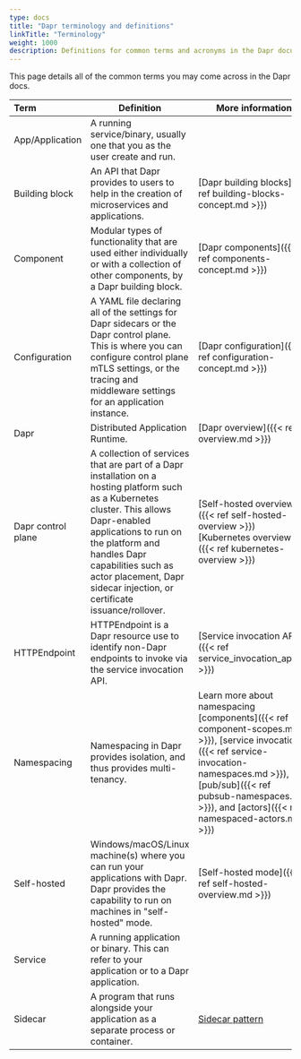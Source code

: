 ```yaml
---
type: docs
title: "Dapr terminology and definitions"
linkTitle: "Terminology"
weight: 1000
description: Definitions for common terms and acronyms in the Dapr documentation
---
```


This page details all of the common terms you may come across in the Dapr docs.

| Term | Definition | More information |
|:-----|------------|------------------|
| App/Application | A running service/binary, usually one that you as the user create and run.
| Building block | An API that Dapr provides to users to help in the creation of microservices and applications. | [Dapr building blocks]({{< ref building-blocks-concept.md >}})
| Component | Modular types of functionality that are used either individually or with a collection of other components, by a Dapr building block. | [Dapr components]({{< ref components-concept.md >}})
| Configuration | A YAML file declaring all of the settings for Dapr sidecars or the Dapr control plane. This is where you can configure control plane mTLS settings, or the tracing and middleware settings for an application instance. | [Dapr configuration]({{< ref configuration-concept.md >}})
| Dapr | Distributed Application Runtime. | [Dapr overview]({{< ref overview.md >}})
| Dapr control plane | A collection of services that are part of a Dapr installation on a hosting platform such as a Kubernetes cluster. This allows Dapr-enabled applications to run on the platform and handles Dapr capabilities such as actor placement, Dapr sidecar injection, or certificate issuance/rollover. | [Self-hosted overview]({{< ref self-hosted-overview >}})<br />[Kubernetes overview]({{< ref kubernetes-overview >}})
| HTTPEndpoint | HTTPEndpoint is a Dapr resource use to identify non-Dapr endpoints to invoke via the service invocation API. | [Service invocation API]({{< ref service_invocation_api.md >}})
| Namespacing | Namespacing in Dapr provides isolation, and thus provides multi-tenancy. | Learn more about namespacing [components]({{< ref component-scopes.md >}}), [service invocation]({{< ref service-invocation-namespaces.md >}}), [pub/sub]({{< ref pubsub-namespaces.md >}}), and [actors]({{< ref namespaced-actors.md >}})
| Self-hosted | Windows/macOS/Linux machine(s) where you can run your applications with Dapr. Dapr provides the capability to run on machines in "self-hosted" mode. | [Self-hosted mode]({{< ref self-hosted-overview.md >}})
| Service | A running application or binary. This can refer to your application or to a Dapr application.
| Sidecar | A program that runs alongside your application as a separate process or container. | [Sidecar pattern](https://docs.microsoft.com/azure/architecture/patterns/sidecar)

